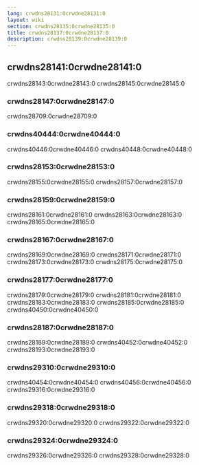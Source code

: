 ```yaml
---
lang: crwdns28131:0crwdne28131:0
layout: wiki
section: crwdns28135:0crwdne28135:0
title: crwdns28137:0crwdne28137:0
description: crwdns28139:0crwdne28139:0
---
```


## crwdns28141:0crwdne28141:0
crwdns28143:0crwdne28143:0 crwdns28145:0crwdne28145:0

### crwdns28147:0crwdne28147:0
crwdns28709:0crwdne28709:0

### crwdns40444:0crwdne40444:0
crwdns40446:0crwdne40446:0 crwdns40448:0crwdne40448:0

### crwdns28153:0crwdne28153:0
crwdns28155:0crwdne28155:0 crwdns28157:0crwdne28157:0

### crwdns28159:0crwdne28159:0
crwdns28161:0crwdne28161:0 crwdns28163:0crwdne28163:0 crwdns28165:0crwdne28165:0

### crwdns28167:0crwdne28167:0
crwdns28169:0crwdne28169:0 crwdns28171:0crwdne28171:0 crwdns28173:0crwdne28173:0 crwdns28175:0crwdne28175:0

### crwdns28177:0crwdne28177:0
crwdns28179:0crwdne28179:0 crwdns28181:0crwdne28181:0 crwdns28183:0crwdne28183:0 crwdns28185:0crwdne28185:0 crwdns40450:0crwdne40450:0

### crwdns28187:0crwdne28187:0
crwdns28189:0crwdne28189:0 crwdns40452:0crwdne40452:0 crwdns28193:0crwdne28193:0

### crwdns29310:0crwdne29310:0
crwdns40454:0crwdne40454:0 crwdns40456:0crwdne40456:0 crwdns29316:0crwdne29316:0

### crwdns29318:0crwdne29318:0
crwdns29320:0crwdne29320:0 crwdns29322:0crwdne29322:0

### crwdns29324:0crwdne29324:0
crwdns29326:0crwdne29326:0 crwdns29328:0crwdne29328:0
